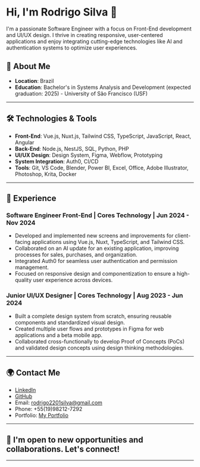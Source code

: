 # Hi, I'm Rodrigo Silva 👋

I'm a passionate Software Engineer with a focus on Front-End development and UI/UX design. I thrive in creating responsive, user-centered applications and enjoy integrating cutting-edge technologies like AI and authentication systems to optimize user experiences.

## 🚀 About Me

- **Location**: Brazil
- **Education**: Bachelor's in Systems Analysis and Development (expected graduation: 2025) - University of São Francisco (USF)

---

## 🛠 Technologies & Tools

- **Front-End**: Vue.js, Nuxt.js, Tailwind CSS, TypeScript, JavaScript, React, Angular
- **Back-End**: Node.js, NestJS, SQL, Python, PHP
- **UI/UX Design**: Design System, Figma, Webflow, Prototyping
- **System Integration**: Auth0, CI/CD
- **Tools**: Git, VS Code, Blender, Power BI, Excel, Office, Adobe Illustrator, Photoshop, Krita, Docker

---

## 🚀 Experience

### **Software Engineer Front-End** | Cores Technology | Jun 2024 - Nov 2024
- Developed and implemented new screens and improvements for client-facing applications using Vue.js, Nuxt, TypeScript, and Tailwind CSS.
- Collaborated on an AI update for an existing application, improving processes for sales, purchases, and organization.
- Integrated Auth0 for seamless user authentication and permission management.
- Focused on responsive design and componentization to ensure a high-quality user experience across devices.

### **Junior UI/UX Designer** | Cores Technology | Aug 2023 - Jun 2024
- Built a complete design system from scratch, ensuring reusable components and standardized visual design.
- Created multiple user flows and prototypes in Figma for web applications and a beta mobile app.
- Collaborated cross-functionally to develop Proof of Concepts (PoCs) and validated design concepts using design thinking methodologies.

---

## 🌍 Contact Me
- [LinkedIn](https://www.linkedin.com/in/rodrigo-silva-736267160/)
- [GitHub](https://github.com/dygozzz)
- Email: rodrigo2201silva@gmail.com
- Phone: +55(19)98212-7292
- Portfolio: [My Portfolio](https://rodrigos-stunning-site-3b7953.webflow.io/)

---

## 🎯 I'm open to new opportunities and collaborations. Let's connect!

---
